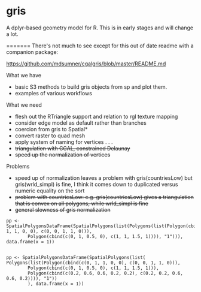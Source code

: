 # gris

A dplyr-based geometry model for R. This is in early stages and will change a lot.

=======
There's not much to see except for this out of date readme with a companion package: 

https://github.com/mdsumner/cgalgris/blob/master/README.md

What we have 
 
* basic S3 methods to build gris objects from sp and plot them. 
* examples of various workflows


What we need

* flesh out the RTriangle support and relation to rgl texture mapping
* consider edge model as default rather than branches
* coercion from gris to Spatial*
* convert raster to quad mesh
* apply system of naming for vertices . . .
* ~~triangulation with CGAL, constrained Delaunay~~
* ~~speed up the normalization of vertices~~

Problems

* speed up of normalization leaves a problem with gris(countriesLow) but gris(wrld_simpl) is fine, I think it comes down to duplicated versus numeric equality on the sort
* ~~problem with countriesLow: e.g. gris(countriesLow) gives a triangulation that is convex on all polygons, while wrld_simpl is fine~~
* ~~general slowness of gris normalization~~


```{r}
pp <- SpatialPolygonsDataFrame(SpatialPolygons(list(Polygons(list(Polygon(cbind(c(0, 1, 1, 0, 0), c(0, 0, 1, 1, 0))), 
        Polygon(cbind(c(0, 1, 0.5, 0), c(1, 1, 1.5, 1)))), "1"))), data.frame(x = 1))
        

pp <- SpatialPolygonsDataFrame(SpatialPolygons(list(
Polygons(list(Polygon(cbind(c(0, 1, 1, 0, 0), c(0, 0, 1, 1, 0))), 
        Polygon(cbind(c(0, 1, 0.5, 0), c(1, 1, 1.5, 1))), 
        Polygon(cbind(c(0.2, 0.6, 0.6, 0.2, 0.2), c(0.2, 0.2, 0.6, 0.6, 0.2)))), "1"))
        ), data.frame(x = 1))
        
        
        
```



